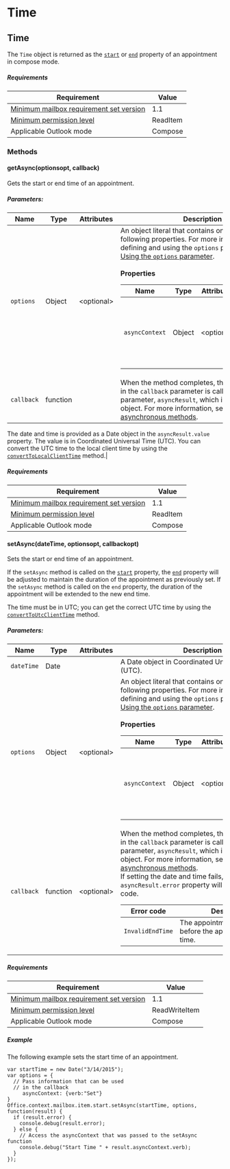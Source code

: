  

# Time

## Time

The `Time` object is returned as the [`start`](Office.context.mailbox.item.html#start) or [`end`](Office.context.mailbox.item.html#end) property of an appointment in compose mode.

##### Requirements

|Requirement| Value|
|---|---|
|[Minimum mailbox requirement set version](./tutorial-api-requirement-sets.html)| 1.1|
|[Minimum permission level](https://msdn.microsoft.com/EN-US/library/office/fp161087.aspx)| ReadItem|
|Applicable Outlook mode| Compose|

### Methods

####  getAsync(optionsopt, callback)

Gets the start or end time of an appointment.

##### Parameters:

|Name| Type| Attributes| Description|
|---|---|---|---|
|`options`| Object| &lt;optional&gt;|An object literal that contains one or more of the following properties. For more information on defining and using the `options` parameter, see [Using the `options` parameter](tutorial-options.html).<br/><br/>**Properties**<br/><table class="nested-table"><thead><tr><th>Name</th><th>Type</th><th>Attributes</th><th>Description</th></tr></thead><tbody><tr><td><code>asyncContext</code></td><td>Object</td><td>&lt;optional&gt;</td><td>Developers can provide any object they wish to access in the callback method.</td></tr></tbody></table>|
|`callback`| function||When the method completes, the function passed in the `callback` parameter is called with a single parameter, `asyncResult`, which is an [`AsyncResult`](simple-types.html#AsyncResult) object. For more information, see [Using asynchronous methods](tutorial-asynchronous.html).

The date and time is provided as a Date object in the `asyncResult.value` property. The value is in Coordinated Universal Time (UTC). You can convert the UTC time to the local client time by using the [`convertToLocalClientTime`](Office.context.mailbox.html#convertToLocalClientTime) method.|

##### Requirements

|Requirement| Value|
|---|---|
|[Minimum mailbox requirement set version](./tutorial-api-requirement-sets.html)| 1.1|
|[Minimum permission level](https://msdn.microsoft.com/EN-US/library/office/fp161087.aspx)| ReadItem|
|Applicable Outlook mode| Compose|
####  setAsync(dateTime, optionsopt, callbackopt)

Sets the start or end time of an appointment.

If the `setAsync` method is called on the [`start`](Office.context.mailbox.item.html#start) property, the [`end`](Office.context.mailbox.item.html#end) property will be adjusted to maintain the duration of the appointment as previously set. If the `setAsync` method is called on the `end` property, the duration of the appointment will be extended to the new end time.

The time must be in UTC; you can get the correct UTC time by using the [`convertToUtcClientTime`](Office.context.mailbox.html#convertToUtcClientTime) method.

##### Parameters:

|Name| Type| Attributes| Description|
|---|---|---|---|
|`dateTime`| Date||A Date object in Coordinated Universal Time (UTC).|
|`options`| Object| &lt;optional&gt;|An object literal that contains one or more of the following properties. For more information on defining and using the `options` parameter, see [Using the `options` parameter](tutorial-options.html).<br/><br/>**Properties**<br/><table class="nested-table"><thead><tr><th>Name</th><th>Type</th><th>Attributes</th><th>Description</th></tr></thead><tbody><tr><td><code>asyncContext</code></td><td>Object</td><td>&lt;optional&gt;</td><td>Developers can provide any object they wish to access in the callback method.</td></tr></tbody></table>|
|`callback`| function| &lt;optional&gt;|When the method completes, the function passed in the `callback` parameter is called with a single parameter, `asyncResult`, which is an [`AsyncResult`](simple-types.html#AsyncResult) object. For more information, see [Using asynchronous methods](tutorial-asynchronous.html).<br/>If setting the date and time fails, the `asyncResult.error` property will contain an error code.<br/><table class="nested-table"><thead><tr><th>Error code</th><th>Description</th></tr></thead><tbody><tr><td><code>InvalidEndTime</code></td><td>The appointment end time is before the appointment start time.</td></tr></tbody></table>|

##### Requirements

|Requirement| Value|
|---|---|
|[Minimum mailbox requirement set version](./tutorial-api-requirement-sets.html)| 1.1|
|[Minimum permission level](https://msdn.microsoft.com/EN-US/library/office/fp161087.aspx)| ReadWriteItem|
|Applicable Outlook mode| Compose|

##### Example

The following example sets the start time of an appointment.

```
var startTime = new Date("3/14/2015");
var options = {
  // Pass information that can be used
  // in the callback
	 asyncContext: {verb:"Set"}
}
Office.context.mailbox.item.start.setAsync(startTime, options, function(result) { 
  if (result.error) {
    console.debug(result.error);
  } else {
    // Access the asyncContext that was passed to the setAsync function
    console.debug("Start Time " + result.asyncContext.verb);
  }
});
```